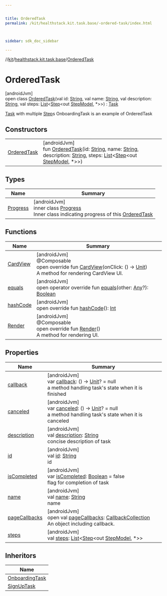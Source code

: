 ```yaml
---


title: OrderedTask
permalink: /kit/healthstack.kit.task.base/-ordered-task/index.html



sidebar: sdk_doc_sidebar

---
```



//[kit](/kit.html)/[healthstack.kit.task.base](../index.html)/[OrderedTask](index.html)



# OrderedTask



[androidJvm]\
open class [OrderedTask](index.html)(val id: [String](https://kotlinlang.org/api/latest/jvm/stdlib/kotlin/-string/index.html), val name: [String](https://kotlinlang.org/api/latest/jvm/stdlib/kotlin/-string/index.html), val description: [String](https://kotlinlang.org/api/latest/jvm/stdlib/kotlin/-string/index.html), val steps: [List](https://kotlinlang.org/api/latest/jvm/stdlib/kotlin.collections/-list/index.html)&lt;[Step](../-step/index.html)&lt;out [StepModel](../-step-model/index.html), *&gt;&gt;) : [Task](../-task/index.html)

[Task](../-task/index.html) with multiple [Step](../-step/index.html)s OnboardingTask is an example of OrderedTask



## Constructors


| | |
|---|---|
| [OrderedTask](-ordered-task.html) | [androidJvm]<br>fun [OrderedTask](-ordered-task.html)(id: [String](https://kotlinlang.org/api/latest/jvm/stdlib/kotlin/-string/index.html), name: [String](https://kotlinlang.org/api/latest/jvm/stdlib/kotlin/-string/index.html), description: [String](https://kotlinlang.org/api/latest/jvm/stdlib/kotlin/-string/index.html), steps: [List](https://kotlinlang.org/api/latest/jvm/stdlib/kotlin.collections/-list/index.html)&lt;[Step](../-step/index.html)&lt;out [StepModel](../-step-model/index.html), *&gt;&gt;) |


## Types


| Name | Summary |
|---|---|
| [Progress](-progress/index.html) | [androidJvm]<br>inner class [Progress](-progress/index.html)<br>Inner class indicating progress of this [OrderedTask](index.html) |


## Functions


| Name | Summary |
|---|---|
| [CardView](-card-view.html) | [androidJvm]<br>@Composable<br>open override fun [CardView](-card-view.html)(onClick: () -&gt; [Unit](https://kotlinlang.org/api/latest/jvm/stdlib/kotlin/-unit/index.html))<br>A method for rendering CardView UI. |
| [equals](../-task/equals.html) | [androidJvm]<br>open operator override fun [equals](../-task/equals.html)(other: [Any](https://kotlinlang.org/api/latest/jvm/stdlib/kotlin/-any/index.html)?): [Boolean](https://kotlinlang.org/api/latest/jvm/stdlib/kotlin/-boolean/index.html) |
| [hashCode](../-task/hash-code.html) | [androidJvm]<br>open override fun [hashCode](../-task/hash-code.html)(): [Int](https://kotlinlang.org/api/latest/jvm/stdlib/kotlin/-int/index.html) |
| [Render](-render.html) | [androidJvm]<br>@Composable<br>open override fun [Render](-render.html)()<br>A method for rendering UI. |


## Properties


| Name | Summary |
|---|---|
| [callback](../-task/callback.html) | [androidJvm]<br>var [callback](../-task/callback.html): () -&gt; [Unit](https://kotlinlang.org/api/latest/jvm/stdlib/kotlin/-unit/index.html)? = null<br>a method handling task's state when it is finished |
| [canceled](../-task/canceled.html) | [androidJvm]<br>var [canceled](../-task/canceled.html): () -&gt; [Unit](https://kotlinlang.org/api/latest/jvm/stdlib/kotlin/-unit/index.html)? = null<br>a method handling task's state when it is canceled |
| [description](../-task/description.html) | [androidJvm]<br>val [description](../-task/description.html): [String](https://kotlinlang.org/api/latest/jvm/stdlib/kotlin/-string/index.html)<br>concise description of task |
| [id](../-task/id.html) | [androidJvm]<br>val [id](../-task/id.html): [String](https://kotlinlang.org/api/latest/jvm/stdlib/kotlin/-string/index.html)<br>id |
| [isCompleted](../-task/is-completed.html) | [androidJvm]<br>var [isCompleted](../-task/is-completed.html): [Boolean](https://kotlinlang.org/api/latest/jvm/stdlib/kotlin/-boolean/index.html) = false<br>flag for completion of task |
| [name](../-task/name.html) | [androidJvm]<br>val [name](../-task/name.html): [String](https://kotlinlang.org/api/latest/jvm/stdlib/kotlin/-string/index.html)<br>name |
| [pageCallbacks](page-callbacks.html) | [androidJvm]<br>open val [pageCallbacks](page-callbacks.html): [CallbackCollection](../-callback-collection/index.html)<br>An object including callback. |
| [steps](steps.html) | [androidJvm]<br>val [steps](steps.html): [List](https://kotlinlang.org/api/latest/jvm/stdlib/kotlin.collections/-list/index.html)&lt;[Step](../-step/index.html)&lt;out [StepModel](../-step-model/index.html), *&gt;&gt; |


## Inheritors


| Name |
|---|
| [OnboardingTask](../../healthstack.kit.task.onboarding/-onboarding-task/index.html) |
| [SignUpTask](../../healthstack.kit.task.signup/-sign-up-task/index.html) |



